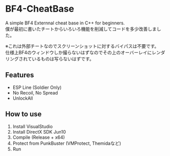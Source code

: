 # BF4-CheatBase
A simple BF4 Externnal cheat base in C++ for beginners.  
僕が最初に書いたチートからいろいろ機能を削減してコードを多少改善しました。

※これは外部チートなのでスクリーンショットに対するバイパスは不要です。  
仕様上BF4のウィンドウしか撮らないはずなのでその上のオーバーレイにレンダリングされているものは写らないはずです。

## Features
* ESP Line (Soldier Only)
* No Recoil, No Spread
* UnlockAll

## How to use
1. Install VisualStudio
2. Install DirectX SDK Jun10
3. Compile (Release + x64)
4. Protect from PunkBuster (VMProtect, Themidaなど)
5. Run
